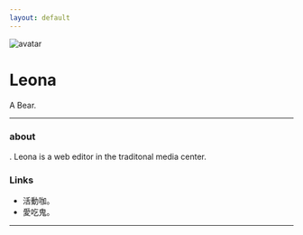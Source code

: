 ```yaml
---
layout: default
---
```


![avatar](avatar.jpg)

# Leona

A Bear.
- - -

### about

. Leona is a web editor in the traditonal media center.

### Links

 * 活動咖。
 * 愛吃鬼。

- - -
